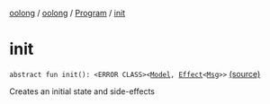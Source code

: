 [oolong](../../index.md) / [oolong](../index.md) / [Program](index.md) / [init](./init.md)

# init

`abstract fun init(): <ERROR CLASS><`[`Model`](../-next.md#Model)`, `[`Effect`](../-effect.md)`<`[`Msg`](../-next.md#Msg)`>>` [(source)](https://github.com/oolong-kt/oolong/tree/master/oolong/src/commonMain/kotlin/oolong/Program.kt#L11)

Creates an initial state and side-effects

